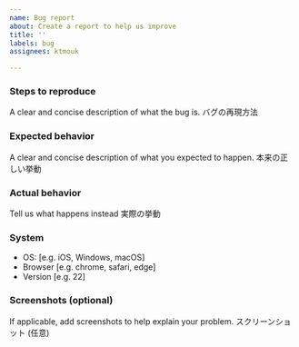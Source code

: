 ```yaml
---
name: Bug report
about: Create a report to help us improve
title: ''
labels: bug
assignees: ktmouk

---
```


### Steps to reproduce
A clear and concise description of what the bug is.
バグの再現方法

### Expected behavior
A clear and concise description of what you expected to happen.
本来の正しい挙動

### Actual behavior
Tell us what happens instead
実際の挙動

### System
- OS: [e.g. iOS, Windows, macOS]
- Browser [e.g. chrome, safari, edge]
- Version [e.g. 22]

### Screenshots (optional)
If applicable, add screenshots to help explain your problem.
スクリーンショット (任意)

